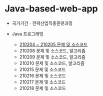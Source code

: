 # Java-based-web-app

* 국가기간ㆍ전략산업직종훈련과정

* Java 프로그래밍
  * [210204 ~ 210205 문제 및 소스코드](https://github.com/JiYoung-Kwon/Java-based-web-app/tree/main/210204-05)
  * 210208 문제 및 소스코드, 알고리즘
  * 210209 문제 및 소스코드, 알고리즘
  * 210210 문제 및 소스코드, 알고리즘
  * 210215 문제 및 소스코드
  * 210216 문제 및 소스코드
  * 210217 문제 및 소스코드
  * 210218 문제 및 소스코드
